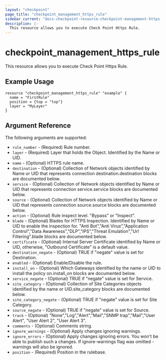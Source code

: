 ```yaml
---
layout: "checkpoint"
page_title: "checkpoint_management_https_rule"
sidebar_current: "docs-checkpoint-resource-checkpoint-management-https-rule"
description: |-
  This resource allows you to execute Check Point Https Rule.
---
```


# checkpoint_management_https_rule

This resource allows you to execute Check Point Https Rule.

## Example Usage


```hcl
resource "checkpoint_management_https_rule" "example" {
  name = "FirstRule"
  position = {top = "top"}
  layer = "MyLayer"
}
```

## Argument Reference

The following arguments are supported:

* `rule_number` - (Required) Rule number. 
* `layer` - (Required) Layer that holds the Object. Identified by the Name or UID. 
* `name` - (Optional) HTTPS rule name. 
* `destination` - (Optional) Collection of Network objects identified by Name or UID that represents connection destination.destination blocks are documented below.
* `service` - (Optional) Collection of Network objects identified by Name or UID that represents connection service.service blocks are documented below.
* `source` - (Optional) Collection of Network objects identified by Name or UID that represents connection source.source blocks are documented below.
* `action` - (Optional) Rule inspect level. "Bypass" or "Inspect". 
* `blade` - (Optional) Blades for HTTPS Inspection. Identified by Name or UID to enable the inspection for.
"Anti Bot","Anti Virus","Application Control","Data Awareness","DLP","IPS","Threat Emulation","Url Filtering".blade blocks are documented below.
* `certificate` - (Optional) Internal Server Certificate identified by Name or UID,
otherwise, "Outbound Certificate" is a default value. 
* `destination_negate` - (Optional) TRUE if "negate" value is set for Destination. 
* `enabled` - (Optional) Enable/Disable the rule. 
* `install_on` - (Optional) Which Gateways identified by the name or UID to install the policy on.install_on blocks are documented below.
* `service_negate` - (Optional) TRUE if "negate" value is set for Service. 
* `site_category` - (Optional) Collection of Site Categories objects identified by the name or UID.site_category blocks are documented below.
* `site_category_negate` - (Optional) TRUE if "negate" value is set for Site Category. 
* `source_negate` - (Optional) TRUE if "negate" value is set for Source. 
* `track` - (Optional) "None","Log","Alert","Mail","SNMP trap","Mail","User Alert", "User Alert 2", "User Alert 3". 
* `comments` - (Optional) Comments string. 
* `ignore_warnings` - (Optional) Apply changes ignoring warnings. 
* `ignore_errors` - (Optional) Apply changes ignoring errors. You won't be able to publish such a changes. If ignore-warnings flag was omitted - warnings will also be ignored. 
* `position` - (Required) Position in the rulebase. 
